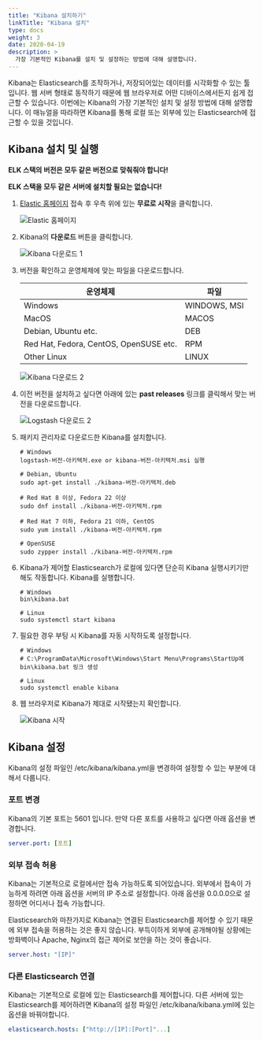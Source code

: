 ```yaml
---
title: "Kibana 설치하기"
linkTitle: "Kibana 설치"
type: docs
weight: 3
date: 2020-04-19
description: >
  가장 기본적인 Kibana를 설치 및 설정하는 방법에 대해 설명합니다.
---
```


 Kibana는 Elasticsearch를 조작하거나, 저장되어있는 데이터를 시각화할 수 있는 툴입니다. 웹 서버 형태로 동작하기 때문에 웹 브라우저로 어떤 디바이스에서든지 쉽게 접근할 수 있습니다. 이번에는 Kibana의 가장 기본적인 설치 및 설정 방법에 대해 설명합니다. 이 매뉴얼을 따라하면 Kibana를 통해 로컬 또는 외부에 있는 Elasticsearch에 접근할 수 있을 것입니다.

## Kibana 설치 및 실행

**ELK 스택의 버전은 모두 같은 버전으로 맞춰줘야 합니다!**

**ELK 스택을 모두 같은 서버에 설치할 필요는 없습니다!**

1. [Elastic 홈페이지](https://elastic.co) 접속 후 우측 위에 있는 **무료로 시작**을 클릭합니다.

   ![Elastic 홈페이지](/images/elastic-home.png)

2. Kibana의 **다운로드** 버튼을 클릭합니다.

   ![Kibana 다운로드 1](/images/7.6/kibana-download-1.png)

3. 버전을 확인하고 운영체제에 맞는 파일을 다운로드합니다.

   <table>
       <thead>
           <tr>
               <th>운영체제</th>
               <th>파일</th>
           </tr>
       </thead>
       <tbody>
           <tr>
               <td>Windows</td>
               <td>WINDOWS, MSI</td>
           </tr>
           <tr>
               <td>MacOS</td>
               <td>MACOS</td>
           </tr>
           <tr>
               <td>Debian, Ubuntu etc.</td>
               <td>DEB</td>
           </tr>
           <tr>
               <td>Red Hat, Fedora, CentOS, OpenSUSE etc.</td>
               <td>RPM</td>
           </tr>
           <tr>
               <td>Other Linux</td>
               <td>LINUX</td>
           </tr>
       </tbody>
   </table>

   ![Kibana 다운로드 2](/images/7.6/kibana-download-2.png)

4. 이전 버전을 설치하고 싶다면 아래에 있는 **past releases** 링크를 클릭해서 맞는 버전을 다운로드합니다.

   ![Logstash 다운로드 2](/images/7.6/kibana-download-3.png)

5. 패키지 관리자로 다운로드한 Kibana를 설치합니다.

   ```shell
   # Windows
   logstash-버전-아키텍처.exe or kibana-버전-아키텍처.msi 실행
   
   # Debian, Ubuntu
   sudo apt-get install ./kibana-버전-아키텍처.deb
   
   # Red Hat 8 이상, Fedora 22 이상
   sudo dnf install ./kibana-버전-아키텍처.rpm
   
   # Red Hat 7 이하, Fedora 21 이하, CentOS
   sudo yum install ./kibana-버전-아키텍처.rpm
   
   # OpenSUSE
   sudo zypper install ./kibana-버전-아키텍처.rpm
   ```

6. Kibana가 제어할 Elasticsearch가 로컬에 있다면 단순히 Kibana 실행시키기만 해도 작동합니다. Kibana를 실행합니다.

   ```shell
   # Windows
   bin\kibana.bat
   
   # Linux
   sudo systemctl start kibana
   ```

7. 필요한 경우 부팅 시 Kibana를 자동 시작하도록 설정합니다.

   ```shell
   # Windows
   # C:\ProgramData\Microsoft\Windows\Start Menu\Programs\StartUp에 bin\kibana.bat 링크 생성
   
   # Linux
   sudo systemctl enable kibana
   ```

8. 웹 브라우저로 Kibana가 제대로 시작됐는지 확인합니다.

   ![Kibana 시작](/images/7.6/kibana-start-1.png)

## Kibana 설정

 Kibana의 설정 파일인 /etc/kibana/kibana.yml을 변경하여 설정할 수 있는 부분에 대해서 다룹니다.

### 포트 변경

 Kibana의 기본 포트는 5601 입니다. 만약 다른 포트를 사용하고 싶다면 아래 옵션을 변경합니다.

```yaml
server.port: [포트]
```

### 외부 접속 허용

 Kibana는 기본적으로 로컬에서만 접속 가능하도록 되어있습니다. 외부에서 접속이 가능하게 하려면 아래 옵션을 서버의 IP 주소로 설정합니다. 아래 옵션을 0.0.0.0으로 설정하면 어디서나 접속 가능합니다.

 Elasticsearch와 마찬가지로 Kibana는 연결된 Elasticsearch를 제어할 수 있기 때문에 외부 접속을 허용하는 것은 좋지 않습니다. 부득이하게 외부에 공개해야될 상황에는 방화벽이나 Apache, Nginx의 접근 제어로 보안을 하는 것이 좋습니다.

```yaml
server.host: "[IP]"
```

### 다른 Elasticsearch 연결

 Kibana는 기본적으로 로컬에 있는 Elasticsearch를 제어합니다. 다른 서버에 있는 Elasticsearch를 제어하려면 Kibana의 설정 파일인 /etc/kibana/kibana.yml에 있는 옵션을 바꿔야합니다.

```yaml
elasticsearch.hosts: ["http://[IP]:[Port]"...]
```



